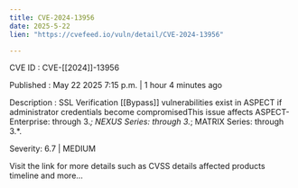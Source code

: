 ```yaml
---
title: CVE-2024-13956
date: 2025-5-22
lien: "https://cvefeed.io/vuln/detail/CVE-2024-13956"

---
```


CVE ID : CVE-[[2024]]-13956

Published :  May 22
2025
7:15 p.m. | 1 hour
4 minutes ago

Description : SSL Verification [[Bypass]] vulnerabilities exist in ASPECT if administrator credentials become compromisedThis issue affects ASPECT-Enterprise: through 3.*; NEXUS Series: through 3.*; MATRIX Series: through 3.*.

Severity: 6.7 | MEDIUM

Visit the link for more details
such as CVSS details
affected products
timeline
and more...
